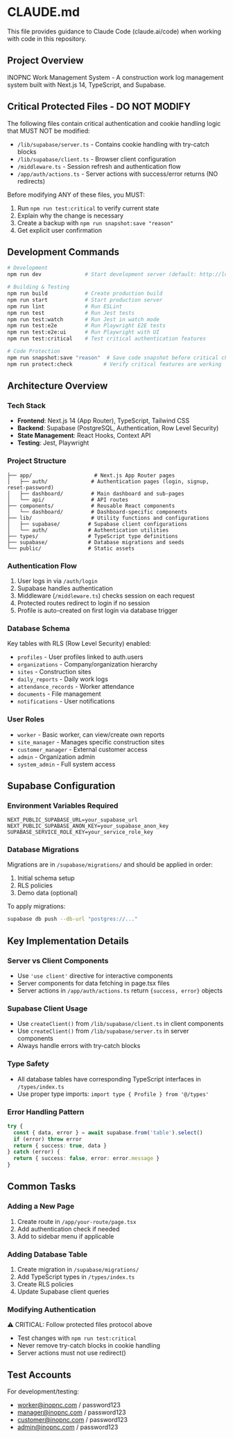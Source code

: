 # CLAUDE.md

This file provides guidance to Claude Code (claude.ai/code) when working with code in this repository.

## Project Overview

INOPNC Work Management System - A construction work log management system built with Next.js 14, TypeScript, and Supabase.

## Critical Protected Files - DO NOT MODIFY

The following files contain critical authentication and cookie handling logic that MUST NOT be modified:
- `/lib/supabase/server.ts` - Contains cookie handling with try-catch blocks
- `/lib/supabase/client.ts` - Browser client configuration  
- `/middleware.ts` - Session refresh and authentication flow
- `/app/auth/actions.ts` - Server actions with success/error returns (NO redirects)

Before modifying ANY of these files, you MUST:
1. Run `npm run test:critical` to verify current state
2. Explain why the change is necessary
3. Create a backup with `npm run snapshot:save "reason"`
4. Get explicit user confirmation

## Development Commands

```bash
# Development
npm run dev              # Start development server (default: http://localhost:3000)

# Building & Testing
npm run build            # Create production build
npm run start            # Start production server
npm run lint             # Run ESLint
npm run test             # Run Jest tests
npm run test:watch       # Run Jest in watch mode
npm run test:e2e         # Run Playwright E2E tests
npm run test:e2e:ui      # Run Playwright with UI
npm run test:critical    # Test critical authentication features

# Code Protection
npm run snapshot:save "reason"  # Save code snapshot before critical changes
npm run protect:check          # Verify critical features are working
```

## Architecture Overview

### Tech Stack
- **Frontend**: Next.js 14 (App Router), TypeScript, Tailwind CSS
- **Backend**: Supabase (PostgreSQL, Authentication, Row Level Security)
- **State Management**: React Hooks, Context API
- **Testing**: Jest, Playwright

### Project Structure
```
├── app/                    # Next.js App Router pages
│   ├── auth/              # Authentication pages (login, signup, reset-password)
│   ├── dashboard/         # Main dashboard and sub-pages
│   └── api/               # API routes
├── components/            # Reusable React components
│   └── dashboard/         # Dashboard-specific components
├── lib/                   # Utility functions and configurations
│   ├── supabase/         # Supabase client configurations
│   └── auth/             # Authentication utilities
├── types/                # TypeScript type definitions
├── supabase/             # Database migrations and seeds
└── public/               # Static assets
```

### Authentication Flow
1. User logs in via `/auth/login`
2. Supabase handles authentication
3. Middleware (`/middleware.ts`) checks session on each request
4. Protected routes redirect to login if no session
5. Profile is auto-created on first login via database trigger

### Database Schema

Key tables with RLS (Row Level Security) enabled:
- `profiles` - User profiles linked to auth.users
- `organizations` - Company/organization hierarchy
- `sites` - Construction sites
- `daily_reports` - Daily work logs
- `attendance_records` - Worker attendance
- `documents` - File management
- `notifications` - User notifications

### User Roles
- `worker` - Basic worker, can view/create own reports
- `site_manager` - Manages specific construction sites
- `customer_manager` - External customer access
- `admin` - Organization admin
- `system_admin` - Full system access

## Supabase Configuration

### Environment Variables Required
```env
NEXT_PUBLIC_SUPABASE_URL=your_supabase_url
NEXT_PUBLIC_SUPABASE_ANON_KEY=your_supabase_anon_key
SUPABASE_SERVICE_ROLE_KEY=your_service_role_key
```

### Database Migrations
Migrations are in `/supabase/migrations/` and should be applied in order:
1. Initial schema setup
2. RLS policies
3. Demo data (optional)

To apply migrations:
```bash
supabase db push --db-url "postgres://..."
```

## Key Implementation Details

### Server vs Client Components
- Use `'use client'` directive for interactive components
- Server components for data fetching in page.tsx files
- Server actions in `/app/auth/actions.ts` return `{success, error}` objects

### Supabase Client Usage
- Use `createClient()` from `/lib/supabase/client.ts` in client components
- Use `createClient()` from `/lib/supabase/server.ts` in server components
- Always handle errors with try-catch blocks

### Type Safety
- All database tables have corresponding TypeScript interfaces in `/types/index.ts`
- Use proper type imports: `import type { Profile } from '@/types'`

### Error Handling Pattern
```typescript
try {
  const { data, error } = await supabase.from('table').select()
  if (error) throw error
  return { success: true, data }
} catch (error) {
  return { success: false, error: error.message }
}
```

## Common Tasks

### Adding a New Page
1. Create route in `/app/your-route/page.tsx`
2. Add authentication check if needed
3. Add to sidebar menu if applicable

### Adding Database Table
1. Create migration in `/supabase/migrations/`
2. Add TypeScript types in `/types/index.ts`
3. Create RLS policies
4. Update Supabase client queries

### Modifying Authentication
⚠️ CRITICAL: Follow protected files protocol above
- Test changes with `npm run test:critical`
- Never remove try-catch blocks in cookie handling
- Server actions must not use redirect()

## Test Accounts

For development/testing:
- worker@inopnc.com / password123
- manager@inopnc.com / password123
- customer@inopnc.com / password123
- admin@inopnc.com / password123